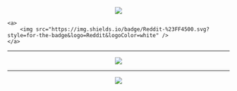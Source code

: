 <p align="center">
    <a>
        <img src="https://img.shields.io/badge/github-%23121011.svg?style=for-the-badge&logo=github&logoColor=white" />    
    </a>

    <a>
        <img src="https://img.shields.io/badge/Reddit-%23FF4500.svg?style=for-the-badge&logo=Reddit&logoColor=white" />    
    </a>
    
</p>    

---

<p align="center">
    <img src="https://github-readme-stats.vercel.app/api?username=KingHector&show_icons=true&bg_color=ffffff00&hide_border=true&title_color=ffffff&text_color=ffffff" />
</p>

---

<p align="center">
    <img src="https://i.imgur.com/Aa8mB8H.gif" />
</p> 
